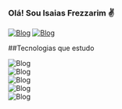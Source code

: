 ### Olá! Sou Isaias Frezzarim ✌️

[![Blog](https://img.shields.io/badge/LinkedIn-0077B5?style=for-the-badge&logo=linkedin&logoColor=white)](www.linkedin.com/in/isaias-frezzarim-1152a81b3)
[![Blog](https://img.shields.io/badge/Gmail-D14836?style=for-the-badge&logo=gmail&logoColor=white)](mailto:isaiasfrezzarim05@gmail.com)

##Tecnologias que estudo

![Blog](https://img.shields.io/badge/Windows-0078D6?style=for-the-badge&logo=windows&logoColor=white)<br/>
![Blog](https://img.shields.io/badge/.NET-5C2D91?style=for-the-badge&logo=.net&logoColor=white)<br/>
![Blog](https://img.shields.io/badge/C%23-239120?style=for-the-badge&logo=c-sharp&logoColor=white)<br/>
![Blog](https://img.shields.io/badge/HTML-239120?style=for-the-badge&logo=html5&logoColor=white)<br/>
![Blog](https://img.shields.io/badge/CSS-239120?&style=for-the-badge&logo=css3&logoColor=white)<br/>



